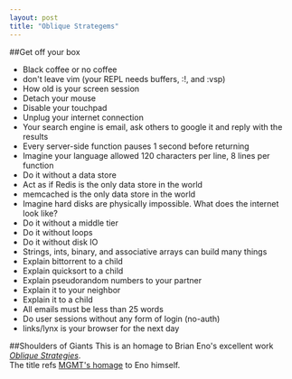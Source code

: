 ```yaml
---
layout: post
title: "Oblique Strategems"
---
```

##Get off your box
* Black coffee or no coffee
* don't leave vim (your REPL needs buffers, :!, and :vsp)
* How old is your screen session
* Detach your mouse
* Disable your touchpad
* Unplug your internet connection 
* Your search engine is email, ask others to google it and reply with the results
* Every server-side function pauses 1 second before returning
* Imagine your language allowed 120 characters per line, 8 lines per function
* Do it without a data store
* Act as if Redis is the only data store in the world
* memcached is the only data store in the world
* Imagine hard disks are physically impossible.  What does the internet look like?
* Do it without a middle tier
* Do it without loops
* Do it without disk IO
* Strings, ints, binary, and associative arrays can build many things
* Explain bittorrent to a child
* Explain quicksort to a child
* Explain pseudorandom numbers to your partner
* Explain it to your neighbor
* Explain it to a child
* All emails must be less than 25 words
* Do user sessions without any form of login (no-auth)
* links/lynx is your browser for the next day



##Shoulders of Giants
This is an homage to Brian Eno's excellent work [*Oblique Strategies*](http://www.rtqe.net/ObliqueStrategies/).  
The title refs [MGMT's homage](http://www.youtube.com/watch?v=E7ISc-b-6CE#t=0m9s) to Eno himself.

